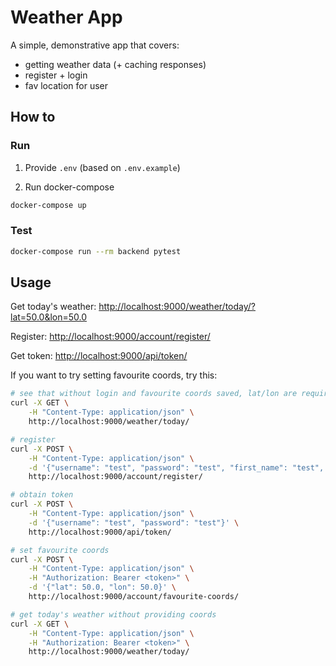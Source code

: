 # Weather App

A simple, demonstrative app that covers:

- getting weather data (+ caching responses)
- register + login
- fav location for user

## How to

### Run

1. Provide `.env` (based on `.env.example`)

2. Run docker-compose

```sh
docker-compose up
```

### Test

```sh
docker-compose run --rm backend pytest
```

## Usage

Get today's weather: [http://localhost:9000/weather/today/?lat=50.0&lon=50.0](http://localhost:9000/weather/today/?lat=50.0&lon=50.0)

Register: [http://localhost:9000/account/register/](http://localhost:9000/account/register/)

Get token: [http://localhost:9000/api/token/](http://localhost:9000/api/token/)


If you want to try setting favourite coords, try this:

```sh
# see that without login and favourite coords saved, lat/lon are required
curl -X GET \
    -H "Content-Type: application/json" \
    http://localhost:9000/weather/today/

# register
curl -X POST \
    -H "Content-Type: application/json" \
    -d '{"username": "test", "password": "test", "first_name": "test", "last_name": "test"}' \
    http://localhost:9000/account/register/

# obtain token
curl -X POST \
    -H "Content-Type: application/json" \
    -d '{"username": "test", "password": "test"}' \
    http://localhost:9000/api/token/

# set favourite coords
curl -X POST \
    -H "Content-Type: application/json" \
    -H "Authorization: Bearer <token>" \
    -d '{"lat": 50.0, "lon": 50.0}' \
    http://localhost:9000/account/favourite-coords/

# get today's weather without providing coords
curl -X GET \
    -H "Content-Type: application/json" \
    -H "Authorization: Bearer <token>" \
    http://localhost:9000/weather/today/
```